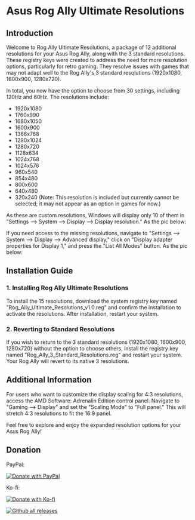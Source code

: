 # Asus Rog Ally Ultimate Resolutions

## Introduction

Welcome to Rog Ally Ultimate Resolutions, a package of 12 additional resolutions for your Asus Rog Ally, along with the 3 standard resolutions. These registry keys were created to address the need for more resolution options, particularly for retro gaming. They resolve issues with games that may not adapt well to the Rog Ally's 3 standard resolutions (1920x1080, 1600x900, 1280x720).

In total, you now have the option to choose from 30 settings, including 120Hz and 60Hz. The resolutions include:

- 1920x1080
- 1760x990
- 1680x1050
- 1600x900
- 1366x768
- 1280x1024
- 1280x720
- 1128x634
- 1024x768
- 1024x576
- 960x540
- 854x480
- 800x600
- 640x480
- 320x240 (Note: This resolution is included but currently cannot be selected; it may not appear as an option in games for now.)

As these are custom resolutions, Windows will display only 10 of them in "Settings --> System --> Display --> Display resolution." As the pic below:



If you need access to the missing resolutions, navigate to "Settings --> System --> Display --> Advanced display," click on "Display adapter properties for Display 1," and press the "List All Modes" button. As the pic below:



## Installation Guide

### 1. Installing Rog Ally Ultimate Resolutions

To install the 15 resolutions, download the system registry key named "Rog_Ally_Ultimate_Resolutions_v1.0.reg" and confirm the installation to activate the resolutions. After installation, restart your system.

### 2. Reverting to Standard Resolutions

If you wish to return to the 3 standard resolutions (1920x1080, 1600x900, 1280x720) without the option to choose others, install the registry key named "Rog_Ally_3_Standard_Resolutions.reg" and restart your system. Your Rog Ally will revert to its native 3 resolutions.

## Additional Information

For users who want to customize the display scaling for 4:3 resolutions, access the AMD Software: Adrenalin Edition control panel. Navigate to "Gaming --> Display" and set the "Scaling Mode" to "Full panel." This will stretch 4:3 resolutions to fit the 16:9 panel.

Feel free to explore and enjoy the expanded resolution options for your Asus Rog Ally!


## Donation

PayPal:
 
[![Donate with PayPal](https://www.paypalobjects.com/en_US/i/btn/btn_donateCC_LG.gif)](https://www.paypal.com/paypalme/CrisDonate)

Ko-fi:
 
[![Donate with Ko-fi](https://www.ko-fi.com/img/githubbutton_sm.svg)](https://ko-fi.com/special_niewbie)

[![Github all releases](https://img.shields.io/github/downloads/Special-Niewbie/Asus-Rog-Ally-Ultimate-Resolutions/total.svg)](https://github.com/Special-Niewbie/Asus-Rog-Ally-Ultimate-Resolutions/releases)
